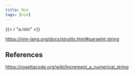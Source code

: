 ```yaml
---
title: Nim
tags: [nim]
---
```


{{< r "a.nim" >}}

<https://nim-lang.org/docs/strutils.html#parseInt,string>

## References

<https://rosettacode.org/wiki/Increment_a_numerical_string>
